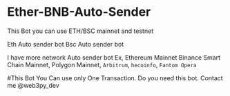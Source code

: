 # Ether-BNB-Auto-Sender


This Bot you can use ETH/BSC mainnet and testnet

Eth Auto sender bot 
Bsc Auto sender bot


I have more network Auto sender bot
 Ex,
   Ethereum Mainnet
   Binance Smart Chain Mainnet,
   Polygon Mainnet,
   `Arbitrum`,
   `hecoinfo`,
   `Fantom Opera`
   
   
   
   
   #This Bot You Can use only One Transaction. Do you need this bot. Contact me @web3py_dev
